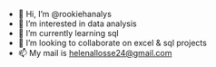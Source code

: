 - 👋 Hi, I’m @rookiehanalys
- 👀 I’m interested in data analysis 
- 🌱 I’m currently learning sql
- 💞️ I’m looking to collaborate on excel & sql projects
- 📫 My mail is helenallosse24@gmail.com

<!---
rookiehanalys/rookiehanalys is a ✨ special ✨ repository because its `README.md` (this file) appears on your GitHub profile.
You can click the Preview link to take a look at your changes.
--->
